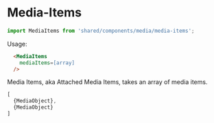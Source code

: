 Media-Items
=======
``` javascript
import MediaItems from 'shared/components/media/media-items';
```

Usage:
```html
  <MediaItems
    mediaItems=[array]
  />
```
Media Items, aka Attached Media Items, takes an array of media items.

```javascript
[
  {MediaObject},
  {MediaObject}
]
```
